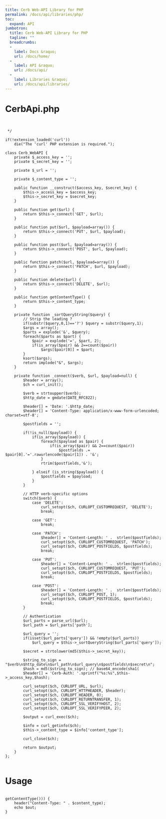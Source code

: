 ```yaml
---
title: Cerb Web-API Library for PHP
permalink: /docs/api/libraries/php/
toc:
  expand: API
jumbotron:
  title: Cerb Web-API Library for PHP
  tagline: ""
  breadcrumbs:
  -
    label: Docs &raquo;
    url: /docs/home/
  -
    label: API &raquo;
    url: /docs/api/
  -
    label: Libraries &raquo;
    url: /docs/api/libraries/
---
```


# CerbApi.php

<pre>
<code class="language-php">
<?php
/***********************************************************************
Cerb Web-API Library for PHP
(c) Copyright 2013-2017 WebGroup Media LLC

Permission is hereby granted, free of charge, to any person obtaining a copy
of this software and associated documentation files (the "Software"), to deal
in the Software without restriction, including without limitation the rights
to use, copy, modify, merge, publish, distribute, sublicense, and/or sell
copies of the Software, and to permit persons to whom the Software is
furnished to do so, subject to the following conditions:

The above copyright notice and this permission notice shall be included in
all copies or substantial portions of the Software.

THE SOFTWARE IS PROVIDED "AS IS", WITHOUT WARRANTY OF ANY KIND, EXPRESS OR
IMPLIED, INCLUDING BUT NOT LIMITED TO THE WARRANTIES OF MERCHANTABILITY,
FITNESS FOR A PARTICULAR PURPOSE AND NONINFRINGEMENT. IN NO EVENT SHALL THE
AUTHORS OR COPYRIGHT HOLDERS BE LIABLE FOR ANY CLAIM, DAMAGES OR OTHER
LIABILITY, WHETHER IN AN ACTION OF CONTRACT, TORT OR OTHERWISE, ARISING FROM,
OUT OF OR IN CONNECTION WITH THE SOFTWARE OR THE USE OR OTHER DEALINGS IN
THE SOFTWARE.
***********************************************************************/

/**
 * @author Jeff Standen <jeff@webgroupmedia.com>
 */
 
if(!extension_loaded('curl'))
    die("The 'curl' PHP extension is required.");

class Cerb_WebAPI {
	private $_access_key = '';
	private $_secret_key = '';

	private $_url = '';

	private $_content_type = '';

	public function __construct($access_key, $secret_key) {
		$this->_access_key = $access_key;
		$this->_secret_key = $secret_key;
	}

	public function get($url) {
		return $this->_connect('GET', $url);
	}

	public function put($url, $payload=array()) {
		return $this->_connect('PUT', $url, $payload);
	}

	public function post($url, $payload=array()) {
		return $this->_connect('POST', $url, $payload);
	}
	
	public function patch($url, $payload=array()) {
		return $this->_connect('PATCH', $url, $payload);
	}

	public function delete($url) {
		return $this->_connect('DELETE', $url);
	}

	public function getContentType() {
		return $this->_content_type;
	}

	private function _sortQueryString($query) {
		// Strip the leading ?
		if(substr($query,0,1)=='?') $query = substr($query,1);
		$args = array();
		$parts = explode('&', $query);
		foreach($parts as $part) {
			$pair = explode('=', $part, 2);
			if(is_array($pair) && 2==count($pair))
				$args[$pair[0]] = $part;
		}
		ksort($args);
		return implode("&", $args);
	}

	private function _connect($verb, $url, $payload=null) {
		$header = array();
		$ch = curl_init();

		$verb = strtoupper($verb);
		$http_date = gmdate(DATE_RFC822);

		$header[] = 'Date: '.$http_date;
		$header[] = 'Content-Type: application/x-www-form-urlencoded; charset=utf-8';

		$postfields = '';

		if(!is_null($payload)) {
			if(is_array($payload)) {
				foreach($payload as $pair) {
					if(is_array($pair) && 2==count($pair))
						$postfields .= $pair[0].'='.rawurlencode($pair[1]) . '&';
				}
				rtrim($postfields,'&');
		
			} elseif (is_string($payload)) {
				$postfields = $payload;
			}
		}

		// HTTP verb-specific options
		switch($verb) {
			case 'DELETE':
				curl_setopt($ch, CURLOPT_CUSTOMREQUEST, 'DELETE');
				break;

			case 'GET':
				break;
		
			case 'PATCH':
				$header[] = 'Content-Length: ' .  strlen($postfields);
				curl_setopt($ch, CURLOPT_CUSTOMREQUEST, 'PATCH');
				curl_setopt($ch, CURLOPT_POSTFIELDS, $postfields);
				break;
			
			case 'PUT':
				$header[] = 'Content-Length: ' .  strlen($postfields);
				curl_setopt($ch, CURLOPT_CUSTOMREQUEST, 'PUT');
				curl_setopt($ch, CURLOPT_POSTFIELDS, $postfields);
				break;
		
			case 'POST':
				$header[] = 'Content-Length: ' .  strlen($postfields);
				curl_setopt($ch, CURLOPT_POST, 1);
				curl_setopt($ch, CURLOPT_POSTFIELDS, $postfields);
				break;
		}

		// Authentication
		$url_parts = parse_url($url);
		$url_path = $url_parts['path'];

		$url_query = '';
		if(isset($url_parts['query']) && !empty($url_parts))
			$url_query = $this->_sortQueryString($url_parts['query']);

		$secret = strtolower(md5($this->_secret_key));
	
		$string_to_sign = "$verb\n$http_date\n$url_path\n$url_query\n$postfields\n$secret\n";
		$hash = md5($string_to_sign); // base64_encode(sha1(
		$header[] = 'Cerb-Auth: '.sprintf("%s:%s",$this->_access_key,$hash);

		curl_setopt($ch, CURLOPT_URL, $url);
		curl_setopt($ch, CURLOPT_HTTPHEADER, $header);
		curl_setopt($ch, CURLOPT_HEADER, 0);
		curl_setopt($ch, CURLOPT_RETURNTRANSFER, 1);
		curl_setopt($ch, CURLOPT_SSL_VERIFYHOST, 2);
		curl_setopt($ch, CURLOPT_SSL_VERIFYPEER, 2);

		$output = curl_exec($ch);

		$info = curl_getinfo($ch);
		$this->_content_type = $info['content_type'];

		curl_close($ch);

		return $output;
	}
};
</code>
</pre>

Usage
=====

<pre>
<code class="language-php">
<?php
require_once("CerbApi.php");

$base_url = 'https://cerb.example/rest/'; // URL to your Cerb install
$access_key = "u7gawte5ecc8"; // Access Key
$secret_key = "e6fxngx3f5kwnk53zmt3lhama8gyazrj";  // Secret Key

$cerb = new Cerb_WebAPI($access_key, $secret_key);

// Please see the examples in the following sections of the book
// Your object calls will go here

if(null != ($content_type = $cerb->getContentType())) {
	header("Content-Type: " . $content_type);
	echo $out;
}
</code>
</pre>
